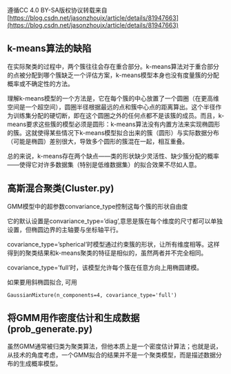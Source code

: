 遵循CC 4.0 BY-SA版权协议转载来自 [https://blog.csdn.net/jasonzhoujx/article/details/81947663](https://blog.csdn.net/jasonzhoujx/article/details/81947663)

## k-means算法的缺陷

在实际聚类的过程中，两个簇往往会存在重合部分。k-means算法对于重合部分的点被分配到哪个簇缺乏一个评估方案，k-means模型本身也没有度量簇的分配概率或不确定性的方法。

理解k-means模型的一个方法是，它在每个簇的中心放置了一个圆圈（在更高维空间是一个超空间），圆圈半径根据最远的点和簇中心点的距离算出。这个半径作为训练集分配的硬切断，即在这个圆圈之外的任何点都不是该簇的成员。而且，k-means要求这些簇的模型必须是圆形：k-means算法没有内置方法来实现椭圆形的簇。这就使得某些情况下k-means模型拟合出来的簇（圆形）与实际数据分布（可能是椭圆）差别很大，导致多个圆形的簇混在一起，相互重叠。

总的来说，k-means存在两个缺点——类的形状缺少灵活性、缺少簇分配的概率——使得它对许多数据集（特别是低维数据集）的拟合效果不尽如人意。

## 高斯混合聚类(Cluster.py)

GMM模型中的超参数convariance_type控制这每个簇的形状自由度

它的默认设置是convariance_type=’diag’,意思是簇在每个维度的尺寸都可以单独设置，但椭圆边界的主轴要与坐标轴平行。

covariance_type=’spherical’时模型通过约束簇的形状，让所有维度相等。这样得到的聚类结果和k-means聚类的特征是相似的，虽然两者并不完全相同。

covariance_type=’full’时，该模型允许每个簇在任意方向上用椭圆建模。

如果要用斜椭圆拟合, 可用

`GaussianMixture(n_components=4, covariance_type='full')`

## 将GMM用作密度估计和生成数据(prob_generate.py)

虽然GMM通常被归类为聚类算法，但他本质上是一个密度估计算法；也就是说，从技术的角度考虑，一个GMM拟合的结果并不是一个聚类模型，而是描述数据分布的生成概率模型。